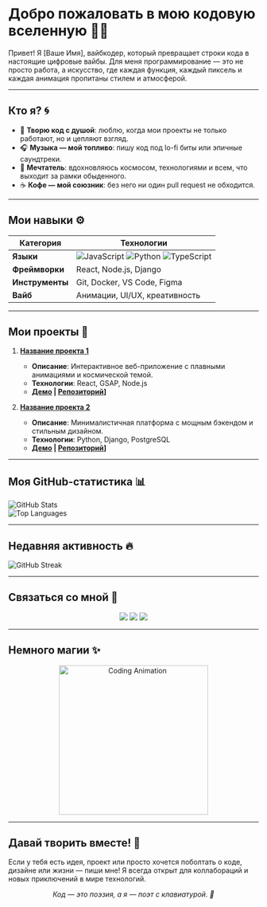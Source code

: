 # Добро пожаловать в мою кодовую вселенную 🌃✨

Привет! Я [Ваше Имя], вайбкодер, который превращает строки кода в настоящие цифровые вайбы. Для меня программирование — это не просто работа, а искусство, где каждая функция, каждый пиксель и каждая анимация пропитаны стилем и атмосферой.

---

## Кто я? 🌀

- 🎨 **Творю код с душой**: люблю, когда мои проекты не только работают, но и цепляют взгляд.  
- 🎧 **Музыка — мой топливо**: пишу код под lo-fi биты или эпичные саундтреки.  
- 🌌 **Мечтатель**: вдохновляюсь космосом, технологиями и всем, что выходит за рамки обыденного.  
- ☕ **Кофе — мой союзник**: без него ни один pull request не обходится.  

---

## Мои навыки ⚙️

| **Категория**      | **Технологии**                  |
|---------------------|---------------------------------|
| **Языки**          | ![JavaScript](https://img.shields.io/badge/-JavaScript-F7DF1E?style=flat&logo=javascript&logoColor=black) ![Python](https://img.shields.io/badge/-Python-3776AB?style=flat&logo=python&logoColor=white) ![TypeScript](https://img.shields.io/badge/-TypeScript-3178C6?style=flat&logo=typescript&logoColor=white) |
| **Фреймворки**     | React, Node.js, Django          |
| **Инструменты**    | Git, Docker, VS Code, Figma     |
| **Вайб**          | Анимации, UI/UX, креативность   |

---

## Мои проекты 🚀

1. **[Название проекта 1](ссылка)**  
   - **Описание**: Интерактивное веб-приложение с плавными анимациями и космической темой.  
   - **Технологии**: React, GSAP, Node.js  
   - **[Демо](ссылка) | [Репозиторий](ссылка)]**

2. **[Название проекта 2](ссылка)**  
   - **Описание**: Минималистичная платформа с мощным бэкендом и стильным дизайном.  
   - **Технологии**: Python, Django, PostgreSQL  
   - **[Демо](ссылка) | [Репозиторий](ссылка)]**

---

## Моя GitHub-статистика 📊

![GitHub Stats](https://github-readme-stats.vercel.app/api?username=ваш_username&show_icons=true&theme=dracula&hide_border=true&count_private=true)  
![Top Languages](https://github-readme-stats.vercel.app/api/top-langs/?username=ваш_username&layout=compact&theme=dracula&hide_border=true)

---

## Недавняя активность 🔥

![GitHub Streak](https://github-readme-streak-stats.herokuapp.com/?user=ваш_username&theme=dracula&hide_border=true)

---

## Связаться со мной 📡

<p align="center">
  <a href="https://twitter.com/ваш_twitter"><img src="https://img.shields.io/badge/-Twitter-1DA1F2?style=flat&logo=twitter&logoColor=white"></a>
  <a href="https://linkedin.com/in/ваш_linkedin"><img src="https://img.shields.io/badge/-LinkedIn-0A66C2?style=flat&logo=linkedin&logoColor=white"></a>
  <a href="https://ваш_сайт"><img src="https://img.shields.io/badge/-Portfolio-FF7139?style=flat&logo=firefox&logoColor=white"></a>
</p>

---

## Немного магии ✨

<p align="center">
  <img src="https://media.giphy.com/media/26xBI73gWquCrNqkM/giphy.gif" alt="Coding Animation" width="300"/>
</p>

---

## Давай творить вместе! 🌟

Если у тебя есть идея, проект или просто хочется поболтать о коде, дизайне или жизни — пиши мне! Я всегда открыт для коллабораций и новых приключений в мире технологий.

<p align="center">
  <i>Код — это поэзия, а я — поэт с клавиатурой. 🚀</i>
</p>
